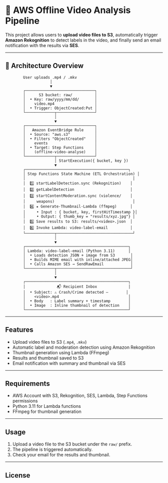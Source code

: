 # 🎥 AWS Offline Video Analysis Pipeline

This project allows users to **upload video files to S3**, automatically trigger **Amazon Rekognition** to detect labels in the video, and finally send an email notification with the results via **SES**.

---

## 🧭 Architecture Overview

```text
        User uploads .mp4 / .mkv
                    │
                    ▼
        ┌───────────────────────────────┐
        │      S3 bucket: raw/          │
        │  • Key: raw/yyyy/mm/dd/       │
        │    video.mp4                  │
        │  • Trigger: ObjectCreated:Put │
        └─────────────┬─────────────────┘
                      │
                      ▼
        ┌───────────────────────────────┐
        │   Amazon EventBridge Rule     │
        │  • Source: "aws.s3"           │
        │  • Filters "ObjectCreated"    │
        │    events                     │
        │  • Target: Step Functions     │
        │    (offline-video-analyse)    │
        └─────────────┬─────────────────┘
                      │ StartExecution({ bucket, key })
                      ▼
        ┌──────────────────────────────────────────────┐
        │ Step Functions State Machine (ETL Orchestration) │
        │                                                │
        │  1️⃣ startLabelDetection.sync (Rekognition)    │
        │  2️⃣ getLabelDetection                         │
        │  3️⃣ startContentModeration.sync (violence/    │
        │     weapons)                                   │
        │  4️⃣ ★ Generate-Thumbnail-Lambda (ffmpeg)      │
        │     • Input : { bucket, key, firstHitTimestamp }│
        │     • Output: { thumb_key = "results/xyz.jpg"} │
        │  5️⃣ Save results to S3: results/<video>.json  │
        │  6️⃣ Invoke Lambda: video-label-email          │
        └─────────────┬──────────────────────────────────┘
                      │
                      ▼
        ┌──────────────────────────────────────────────┐
        │ Lambda: video-label-email (Python 3.11)      │
        │  • Loads detection JSON + image from S3       │
        │  • Builds MIME email with inline/attached JPEG│
        │  • Calls Amazon SES → SendRawEmail            │
        └─────────────┬─────────────────────────────────┘
                      │
                      ▼
        ┌──────────────────────────────────────────────┐
        │              📬 Recipient Inbox              │
        │  • Subject: ⚠️ Crash/Crime detected –        │
        │    <video>.mp4                               │
        │  • Body   : Label summary + timestamp        │
        │  • Image  : Inline thumbnail of detection    │
        └──────────────────────────────────────────────┘
```

---

## Features

- Upload video files to S3 (`.mp4`, `.mkv`)
- Automatic label and moderation detection using Amazon Rekognition
- Thumbnail generation using Lambda (FFmpeg)
- Results and thumbnail saved to S3
- Email notification with summary and thumbnail via SES

---

## Requirements

- AWS Account with S3, Rekognition, SES, Lambda, Step Functions permissions
- Python 3.11 for Lambda functions
- FFmpeg for thumbnail generation

---

## Usage

1. Upload a video file to the S3 bucket under the `raw/` prefix.
2. The pipeline is triggered automatically.
3. Check your email for the results and thumbnail.

---

## License
